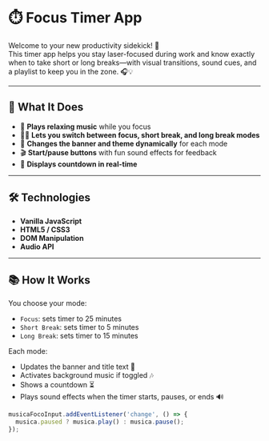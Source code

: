 # ⏱️ Focus Timer App

Welcome to your new productivity sidekick! 🚀  
This timer app helps you stay laser-focused during work and know exactly when to take short or long breaks—with visual transitions, sound cues, and a playlist to keep you in the zone. 🎧💡

---

## 🎯 What It Does

- 🎵 **Plays relaxing music** while you focus
- 🧘‍♂️ **Lets you switch between focus, short break, and long break modes**
- 📸 **Changes the banner and theme dynamically** for each mode
- 🎬 **Start/pause buttons** with fun sound effects for feedback
- 📲 **Displays countdown in real-time**

---

## 🛠️ Technologies

- **Vanilla JavaScript**
- **HTML5 / CSS3**
- **DOM Manipulation**
- **Audio API**

---

## 📚 How It Works

You choose your mode:
- `Focus`: sets timer to 25 minutes
- `Short Break`: sets timer to 5 minutes
- `Long Break`: sets timer to 15 minutes

Each mode:
- Updates the banner and title text 💬
- Activates background music if toggled 🎶
- Shows a countdown ⏳
- Plays sound effects when the timer starts, pauses, or ends 🔊

```js
musicaFocoInput.addEventListener('change', () => {
  musica.paused ? musica.play() : musica.pause();
});
